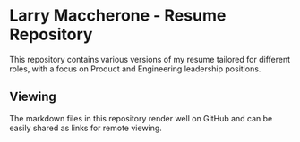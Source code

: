 # Larry Maccherone - Resume Repository

This repository contains various versions of my resume tailored for different roles, with a focus on Product and Engineering leadership positions.

## Viewing

The markdown files in this repository render well on GitHub and can be easily shared as links for remote viewing.

